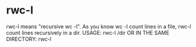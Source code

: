 rwc-l
=====

rwc-l means "recursive wc -l".
As you know wc -l count lines in a file, rwc-l count lines recursively in a dir.
USAGE:
    rwc-l /dir
OR IN THE SAME DIRECTORY:
    rwc-l
